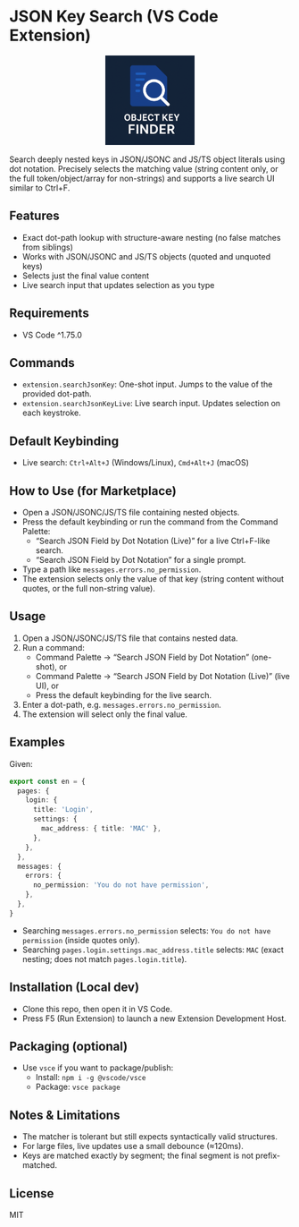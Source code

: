 # JSON Key Search (VS Code Extension)

<p align="center">
  <img src="logo.png" alt="Object Key Finder Logo" width="160" />
  
</p>

Search deeply nested keys in JSON/JSONC and JS/TS object literals using dot notation. Precisely selects the matching value (string content only, or the full token/object/array for non-strings) and supports a live search UI similar to Ctrl+F.

## Features

- Exact dot-path lookup with structure-aware nesting (no false matches from siblings)
- Works with JSON/JSONC and JS/TS objects (quoted and unquoted keys)
- Selects just the final value content
- Live search input that updates selection as you type

## Requirements

- VS Code ^1.75.0

## Commands

- `extension.searchJsonKey`: One-shot input. Jumps to the value of the provided dot-path.
- `extension.searchJsonKeyLive`: Live search input. Updates selection on each keystroke.

## Default Keybinding

- Live search: `Ctrl+Alt+J` (Windows/Linux), `Cmd+Alt+J` (macOS)

## How to Use (for Marketplace)

- Open a JSON/JSONC/JS/TS file containing nested objects.
- Press the default keybinding or run the command from the Command Palette:
  - “Search JSON Field by Dot Notation (Live)” for a live Ctrl+F-like search.
  - “Search JSON Field by Dot Notation” for a single prompt.
- Type a path like `messages.errors.no_permission`.
- The extension selects only the value of that key (string content without quotes, or the full non-string value).

## Usage

1. Open a JSON/JSONC/JS/TS file that contains nested data.
2. Run a command:
   - Command Palette → “Search JSON Field by Dot Notation” (one-shot), or
   - Command Palette → “Search JSON Field by Dot Notation (Live)” (live UI), or
   - Press the default keybinding for the live search.
3. Enter a dot-path, e.g. `messages.errors.no_permission`.
4. The extension will select only the final value.

## Examples

Given:

```ts
export const en = {
  pages: {
    login: {
      title: 'Login',
      settings: {
        mac_address: { title: 'MAC' },
      },
    },
  },
  messages: {
    errors: {
      no_permission: 'You do not have permission',
    },
  },
}
```

- Searching `messages.errors.no_permission` selects: `You do not have permission` (inside quotes only).
- Searching `pages.login.settings.mac_address.title` selects: `MAC` (exact nesting; does not match `pages.login.title`).

## Installation (Local dev)

- Clone this repo, then open it in VS Code.
- Press F5 (Run Extension) to launch a new Extension Development Host.

## Packaging (optional)

- Use `vsce` if you want to package/publish:
  - Install: `npm i -g @vscode/vsce`
  - Package: `vsce package`

## Notes & Limitations

- The matcher is tolerant but still expects syntactically valid structures.
- For large files, live updates use a small debounce (≈120ms).
- Keys are matched exactly by segment; the final segment is not prefix-matched.

## License

MIT
